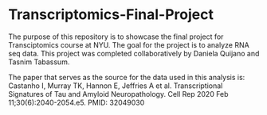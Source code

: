 # Transcriptomics-Final-Project

The purpose of this repository is to showcase the final project for Transciptomics course at NYU. The goal for the project is to analyze RNA seq data. This project was completed collaboratively by Daniela Quijano and Tasnim Tabassum. 

The paper that serves as the source for the data used in this analysis is: 	
Castanho I, Murray TK, Hannon E, Jeffries A et al. Transcriptional Signatures of Tau and Amyloid Neuropathology. Cell Rep 2020 Feb 11;30(6):2040-2054.e5. PMID: 32049030
